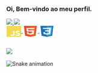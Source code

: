 ### Oi, Bem-vindo ao meu perfil.

<div align="enter">
  <a href="https://github.com/RafaelLoureiro"><img width="42%" src="https://github-readme-stats.vercel.app/api?username=RafaelLoureiro&show_icons=true&theme=highcontrast&include_all_commits=true&count_private=true"/>
  <img width="50%"  src="https://github-readme-stats.vercel.app/api/top-langs/?username=RafaelLoureiro&layout=compact&langs_count=7&theme=highcontrast"/>
</div>
<div>
  <img align="center" alt="Rafa-Js" height="30" width="40" src="https://raw.githubusercontent.com/devicons/devicon/master/icons/javascript/javascript-plain.svg">  
  <img align="center" alt="Rafa-HTML" height="30" width="40" src="https://raw.githubusercontent.com/devicons/devicon/master/icons/html5/html5-original.svg">
  <img align="center" alt="Rafa-CSS" height="30" width="40" src="https://raw.githubusercontent.com/devicons/devicon/master/icons/css3/css3-original.svg">
</div>

##

<div> 


  <a href = "mailto:rafanetmello@gmail.com"><img src="https://img.shields.io/badge/-Gmail-%23333?style=for-the-badge&logo=gmail&logoColor=white" target="_blank"></a>
  
  
![Snake animation](https://github.com/RafaelLoureiro/RafaelLoureiro/blob/output/github-contribution-grid-snake.svg)
</div>
